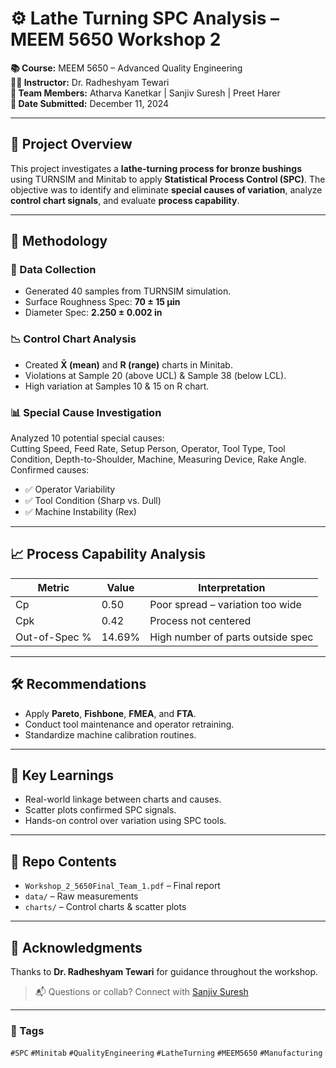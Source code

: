 # ⚙️ Lathe Turning SPC Analysis – MEEM 5650 Workshop 2

**📚 Course:** MEEM 5650 – Advanced Quality Engineering  
**👨‍🏫 Instructor:** Dr. Radheshyam Tewari  
**👥 Team Members:** Atharva Kanetkar | Sanjiv Suresh | Preet Harer  
**📅 Date Submitted:** December 11, 2024

---

## 📌 Project Overview
This project investigates a **lathe-turning process for bronze bushings** using TURNSIM and Minitab to apply **Statistical Process Control (SPC)**. The objective was to identify and eliminate **special causes of variation**, analyze **control chart signals**, and evaluate **process capability**.

---

## 🔬 Methodology

### 🧾 Data Collection
- Generated 40 samples from TURNSIM simulation.
- Surface Roughness Spec: **70 ± 15 µin**  
- Diameter Spec: **2.250 ± 0.002 in**

### 📉 Control Chart Analysis
- Created **X̄ (mean)** and **R (range)** charts in Minitab.
- Violations at Sample 20 (above UCL) & Sample 38 (below LCL).
- High variation at Samples 10 & 15 on R chart.

### 📊 Special Cause Investigation
Analyzed 10 potential special causes:  
Cutting Speed, Feed Rate, Setup Person, Operator, Tool Type, Tool Condition, Depth-to-Shoulder, Machine, Measuring Device, Rake Angle.  
Confirmed causes:
- ✅ Operator Variability  
- ✅ Tool Condition (Sharp vs. Dull)  
- ✅ Machine Instability (Rex)

---

## 📈 Process Capability Analysis

| Metric         | Value | Interpretation                                |
|----------------|-------|-----------------------------------------------|
| Cp             | 0.50  | Poor spread – variation too wide              |
| Cpk            | 0.42  | Process not centered                          |
| Out-of-Spec %  | 14.69%| High number of parts outside spec             |

---

## 🛠️ Recommendations
- Apply **Pareto**, **Fishbone**, **FMEA**, and **FTA**.
- Conduct tool maintenance and operator retraining.
- Standardize machine calibration routines.

---

## 🎯 Key Learnings
- Real-world linkage between charts and causes.
- Scatter plots confirmed SPC signals.
- Hands-on control over variation using SPC tools.

---

## 📂 Repo Contents
- `Workshop_2_5650Final_Team_1.pdf` – Final report
- `data/` – Raw measurements
- `charts/` – Control charts & scatter plots

---

## 🙏 Acknowledgments
Thanks to **Dr. Radheshyam Tewari** for guidance throughout the workshop.

> 📬 Questions or collab? Connect with [Sanjiv Suresh](https://www.linkedin.com/in/sanjivsuresh)

---

### 🔗 Tags
`#SPC` `#Minitab` `#QualityEngineering` `#LatheTurning` `#MEEM5650` `#Manufacturing`
